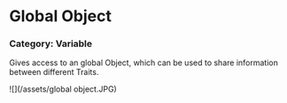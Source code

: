 # Global Object

### Category: Variable

Gives access to an global Object, which can be used to share information between different Traits.

![](/assets/global object.JPG)



